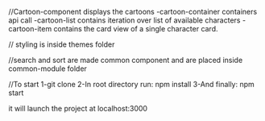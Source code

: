 //Cartoon-component displays the cartoons
  -cartoon-container containers api call
  -cartoon-list contains iteration over list of available characters
  -cartoon-item contains the card view of a single character card.

// styling is inside themes folder

//search and sort are made common component and are placed inside common-module folder

//To start
1-git clone
2-In root directory run: npm install
3-And finally: npm start

it will launch the project at localhost:3000
